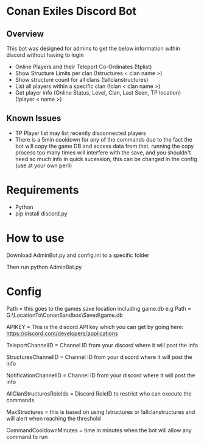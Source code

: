 # Conan Exiles Discord Bot

## Overview
This bot was designed for admins to get the below information within discord without having to login
- Online Players and their Teleport Co-Ordinates (!tplist)
- Show Structure Limits per clan (!structures < clan name >)
- Show structure count for all clans (!allclanstructures)
- List all players within a specific clan (!clan < clan name >)
- Get player info (Online Status, Level, Clan, Last Seen, TP location) (!player < name >)

## Known Issues
- TP Player list may list recently disconnected players
- There is a 5min cooldown for any of the commands due to the fact the bot will copy the game DB and access data from that, running the copy process too many times will interfere with the save, and you shouldn't need so much info in quick sucession, this can be changed in the config (use at your own peril)

# Requirements
- Python
- pip install discord.py

# How to use
Download AdminBot.py and config.ini to a specific folder

Then run python AdminBot.py

# Config
Path = this goes to the games save location including game.db
e.g Path = G:\LocationTo\ConanSandbox\Saved\game.db

APIKEY = This is the discord API key which you can get by going here: https://discord.com/developers/applications

TeleportChannelID = Channel ID from your discord where it will post the info

StructuresChannelID = Channel ID from your discord where it will post the info

NotificationChannelID = Channel ID from your discord where it will post the info

AllClanStructuresRoleIds = Discord RoleID to restrict who can execute the commands

MaxStructures = this is based on using !structures or !allclanstructures and will alert when reaching the threshold

CommandCooldownMinutes = time in minutes when the bot will allow any command to run

